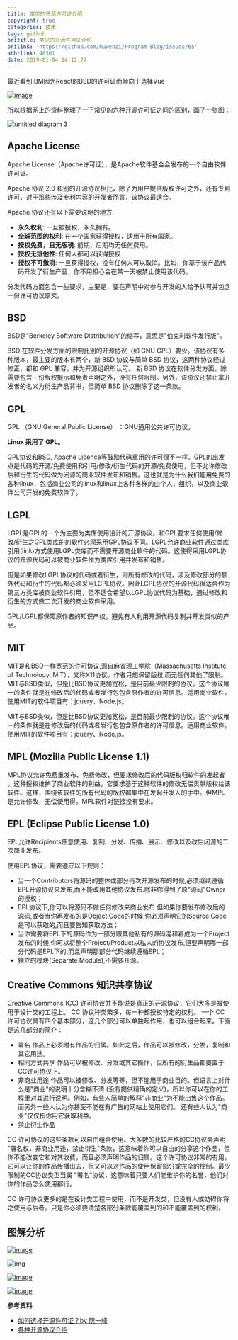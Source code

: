 ```yaml
---
title: 常见的开源许可证介绍
copyright: true
categories: 技术
tags: github
orititle: 常见的开源许可证介绍
orilink: 'https://github.com/muwenzi/Program-Blog/issues/65'
abbrlink: 48301
date: 2019-01-04 14:12:27
---
```


最近看到IBM因为React的BSD的许可证而倾向于选择Vue

[![image](https://cloud.githubusercontent.com/assets/12554487/20956093/c29428d6-bc82-11e6-9d21-ebf03e0d544e.png)](https://cloud.githubusercontent.com/assets/12554487/20956093/c29428d6-bc82-11e6-9d21-ebf03e0d544e.png)

所以根据网上的资料整理了一下常见的六种开源许可证之间的区别，画了一张图：

[![untitled diagram 3](https://cloud.githubusercontent.com/assets/12554487/20955940/d16d86e6-bc81-11e6-9e4f-92dbb71ea579.png)](https://cloud.githubusercontent.com/assets/12554487/20955940/d16d86e6-bc81-11e6-9e4f-92dbb71ea579.png)

## Apache License

Apache License（Apache许可证），是Apache软件基金会发布的一个自由软件许可证。

Apache 协议 2.0 和别的开源协议相比，除了为用户提供版权许可之外，还有专利许可，对于那些涉及专利内容的开发者而言，该协议最适合。

Apache 协议还有以下需要说明的地方:

- **永久权利**: 一旦被授权，永久拥有。
- **全球范围的权利**: 在一个国家获得授权，适用于所有国家。
- **授权免费，且无版税**: 前期，后期均无任何费用。
- **授权无排他性**: 任何人都可以获得授权
- **授权不可撤消**: 一旦获得授权，没有任何人可以取消。比如，你基于该产品代码开发了衍生产品，你不用担心会在某一天被禁止使用该代码。

分发代码方面包含一些要求，主要是，要在声明中对参与开发的人给予认可并包含一份许可协议原文。

## BSD

BSD是"Berkeley Software Distribution"的缩写，意思是"伯克利软件发行版"。

BSD 在软件分发方面的限制比别的开源协议（如 GNU GPL）要少。该协议有多种版本，最主要的版本有两个，新 BSD 协议与简单 BSD 协议，这两种协议经过修正，都和 GPL 兼容，并为开源组织所认可。
新 BSD 协议在软件分发方面，除需要包含一份版权提示和免责声明之外，没有任何限制。另外，该协议还禁止拿开发者的名义为衍生产品背书，但简单 BSD 协议删除了这一条款。

## GPL

GPL （GNU General Public License） ：GNU通用公共许可协议。

**Linux 采用了 GPL。**

GPL协议和BSD, Apache Licence等鼓励代码重用的许可很不一样。GPL的出发点是代码的开源/免费使用和引用/修改/衍生代码的开源/免费使用，但不允许修改后和衍生的代码做为闭源的商业软件发布和销售。这也就是为什么我们能用免费的各种linux，包括商业公司的linux和linux上各种各样的由个人，组织，以及商业软件公司开发的免费软件了。

## LGPL

LGPL是GPL的一个为主要为类库使用设计的开源协议。和GPL要求任何使用/修改/衍生之GPL类库的的软件必须采用GPL协议不同。LGPL允许商业软件通过类库引用(link)方式使用LGPL类库而不需要开源商业软件的代码。这使得采用LGPL协议的开源代码可以被商业软件作为类库引用并发布和销售。

但是如果修改LGPL协议的代码或者衍生，则所有修改的代码，涉及修改部分的额外代码和衍生的代码都必须采用LGPL协议。因此LGPL协议的开源代码很适合作为第三方类库被商业软件引用，但不适合希望以LGPL协议代码为基础，通过修改和衍生的方式做二次开发的商业软件采用。

GPL/LGPL都保障原作者的知识产权，避免有人利用开源代码复制并开发类似的产品。

## MIT

MIT是和BSD一样宽范的许可协议,源自麻省理工学院（Massachusetts Institute of Technology, MIT），又称X11协议。作者只想保留版权,而无任何其他了限制。MIT与BSD类似，但是比BSD协议更加宽松，是目前最少限制的协议。这个协议唯一的条件就是在修改后的代码或者发行包包含原作者的许可信息。适用商业软件。使用MIT的软件项目有：jquery、Node.js。

MIT与BSD类似，但是比BSD协议更加宽松，是目前最少限制的协议。这个协议唯一的条件就是在修改后的代码或者发行包包含原作者的许可信息。适用商业软件。使用MIT的软件项目有：jquery、Node.js。

## MPL (Mozilla Public License 1.1)

MPL协议允许免费重发布、免费修改，但要求修改后的代码版权归软件的发起者 。这种授权维护了商业软件的利益，它要求基于这种软件的修改无偿贡献版权给该软件。这样，围绕该软件的所有代码的版权都集中在发起开发人的手中。但MPL是允许修改，无偿使用得。MPL软件对链接没有要求。

## EPL (Eclipse Public License 1.0)

EPL允许Recipients任意使用、复制、分发、传播、展示、修改以及改后闭源的二次商业发布。

使用EPL协议，需要遵守以下规则：

- 当一个Contributors将源码的整体或部分再次开源发布的时候,必须继续遵循EPL开源协议来发布,而不能改用其他协议发布.除非你得到了原"源码"Owner 的授权；
- EPL协议下,你可以将源码不做任何修改来商业发布.但如果你要发布修改后的源码,或者当你再发布的是Object Code的时候,你必须声明它的Source Code是可以获取的,而且要告知获取方法；
- 当你需要将EPL下的源码作为一部分跟其他私有的源码混和着成为一个Project发布的时候,你可以将整个Project/Product以私人的协议发布,但要声明哪一部分代码是EPL下的,而且声明那部分代码继续遵循EPL；
- 独立的模块(Separate Module),不需要开源。

## Creative Commons 知识共享协议

Creative Commons (CC) 许可协议并不能说是真正的开源协议，它们大多是被使用于设计类的工程上。 CC 协议种类繁多，每一种都授权特定的权利。 一个 CC 许可协议具有四个基本部分，这几个部分可以单独起作用，也可以组合起来。下面是这几部分的简介：

- 署名 作品上必须附有作品的归属。如此之后，作品可以被修改，分发，复制和其它用途。
- 相同方式共享 作品可以被修改、分发或其它操作，但所有的衍生品都要置于CC许可协议下。
- 非商业用途 作品可以被修改、分发等等，但不能用于商业目的。但语言上对什么是"商业"的说明十分含糊不清 (没有提供精确的定义)，所以你可以在你的工程里对其进行说明。例如，有些人简单的解释"非商业"为不能出售这个作品。而另外一些人认为你甚至不能在有广告的网站上使用它们。 还有些人认为"商业"仅仅指你用它获取利益。
- 禁止衍生作品

CC 许可协议的这些条款可以自由组合使用。大多数的比较严格的CC协议会声明 "署名权，非商业用途，禁止衍生"条款，这意味着你可以自由的分享这个作品，但你不能改变它和对其收费，而且必须声明作品的归属。这个许可协议非常的有用，它可以让你的作品传播出去，但又可以对作品的使用保留部分或完全的控制。最少限制的CC协议类型当属 "署名"协议，这意味着只要人们能维护你的名誉，他们对你的作品怎么使用都行。

CC 许可协议更多的是在设计类工程中使用，而不是开发类，但没有人或妨碍你将之使用与后者。只是你必须要清楚各部分条款能覆盖到的和不能覆盖到的权利。

## 图解分析

[![image](https://user-images.githubusercontent.com/12554487/37317519-45218cde-26a0-11e8-8931-234460dced0c.png)](https://user-images.githubusercontent.com/12554487/37317519-45218cde-26a0-11e8-8931-234460dced0c.png)

![img](http://www.ruanyifeng.com/blogimg/asset/201105/bg2011050101.png)

[![image](https://user-images.githubusercontent.com/12554487/37317521-48b88172-26a0-11e8-9e31-ef8da026d2dd.png)](https://user-images.githubusercontent.com/12554487/37317521-48b88172-26a0-11e8-9e31-ef8da026d2dd.png)

[![image](https://user-images.githubusercontent.com/12554487/37317526-4d752d96-26a0-11e8-9116-76645961327b.png)](https://user-images.githubusercontent.com/12554487/37317526-4d752d96-26a0-11e8-9116-76645961327b.png)

**参考资料**

- [如何选择开源许可证？by 阮一峰](http://www.ruanyifeng.com/blog/2011/05/how_to_choose_free_software_licenses.html)
- [各种开源协议介绍](https://www.runoob.com/w3cnote/open-source-license.html)